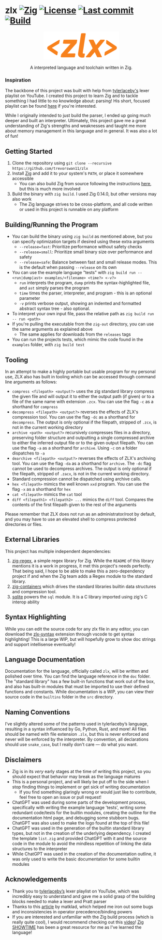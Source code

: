 # zlx [![Zig](https://img.shields.io/badge/zig-0.14.0-orange)](https://ziglang.org/) [![License](https://img.shields.io/github/license/trevorswan11/zlx)](LICENSE) [![Last commit](https://img.shields.io/github/last-commit/trevorswan11/zlx)](https://github.com/trevorswan11/zlx) [![Build](https://github.com/trevorswan11/zlx/actions/workflows/main.yml/badge.svg)](https://github.com/trevorswan11/zlx/actions/workflows/main.yml)

<p align="center">
  <img src="/resources/zlx-logo-v2.png" alt="zlx logo" width="250"/>
</p>

<p align="center">
  A interpreted language and toolchain written in Zig.
</p>

### Inspiration
The backbone of this project was built with help from [tylerlaceby's](https://www.youtube.com/@tylerlaceby) lexer playlist on YouTube. I created this project to learn Zig and to tackle something I had little to no knowledge about: parsing! His short, focused playlist can be found [here](https://www.youtube.com/playlist?list=PL_2VhOvlMk4XDeq2eOOSDQMrbZj9zIU_b) if you're interested.

While I originally intended to just build the parser, I ended up going much deeper and built an interpreter. Ultimately, this project gave me a great understanding of Zig's strengths and weaknesses and taught me more about memory management in this language and in general. It was also a lot of fun!

## Getting Started
1. Clone the repository using `git clone --recursive https://github.com/trevorswan11/zlx`
2. Install [Zig](https://ziglang.org/) and add it to your system's `PATH`, or place it somewhere accessible
    - You can also build Zig from source following the instructions [here](https://github.com/ziglang/zig), but this is much more involved 
3. Build the binary with `zig build`. I used Zig 0.14.0, but other versions may also work
    - The Zig language strives to be cross-platform, and all code written or used in this project is runnable on any platform

## Building/Running the Program
- You can build the binary using `zig build` as mentioned above, but you can specify optimization targets if desired using these extra arguments
    - `--release=fast`: Prioritize performance without safety checks
    - `--release=small`: Prioritize small binary size over performance and safety
    - `--release=safe`: Balance between fast and small release modes. This is the default when passing `--release` on its own
- You can use the example language "tests" with `zig build run -- <run|dump|ast> examples/<filename> <time?> <-v?>`
    - `run` interprets the program, `dump` prints the syntax-highlighted file, and `ast` simply parses the program
    - `time` times the parser, interpreter, and program - this is an optional parameter
    - `-v` prints verbose output, showing an indented and formatted abstract syntax tree - also optional.
- To interpret your own input file, pass the relative path as `zig build run -- run <path>`
- If you're pulling the executable from the `zig-out` directory, you can use the same arguments as explained above
    - The same applies for downloads from the `releases` tags
- You can run the projects tests, which mimic the code found in the `examples` folder, with `zig build test`

## Tooling
In an attempt to make a highly portable but usable program for my personal use, ZLX also has built in tooling which can be accessed through command line arguments as follows:
- `compress <filepath> <output?>` uses the zig standard library compress the given file and will output it to either the output path (if given) or to a file of the same name with extension `.zcx`. You can use the flag `-c` as a shorthand for `compress`
- `decompress <filepath> <output?>` reverses the effects of ZLX's compression tool. You can use the flag `-dc` as a shorthand for `decompress`. The output is only optional if the filepath, stripped of `.zcx`, is not in the current working directory
- `archive <path> <output?>` recursively compresses files in a directory, preserving folder structure and outputting a single compressed archive to either the inferred output file or to the given output filepath. You can use the flag `-a` as a shorthand for `archive`. Using `-c` on a folder dispatches to `-a`
- `dearchive <filepath> <output?>` reverses the effects of ZLX's archiving tool. You can use the flag `-da` as a shorthand for `archive`. The `-dc` flag cannot be used to decompress archives. The output is only optional if the filepath, stripped of `.zacx`, is not in the current working directory.
- Standard compression cannot be dispatched using archive calls.
- `hex <filepath>` mimics the well known `xxd` program. You can use the flag `-x` as a shorthand for `hex`
- `cat <filepath>` mimics the `cat` tool
- `diff <filepath1> <filepath2> ...` mimics the `diff` tool. Compares the contents of the first filepath given to the rest of the arguments

Please remember that ZLX does not run as an administrator/root by default, and you may have to use an elevated shell to compress protected directories or files.

## External Libraries
This project has multiple independent dependencies:
1.  [zig-regex](https://github.com/tiehuis/zig-regex), a simple regex library for Zig. While the `README` of this library mentions it is a work in progress, it met this project's needs perfectly. That being said, I hope to be able to make this a zero-dependency project if and when the Zig team adds a Regex module to the standard library. 
2. [zig-containers](https://github.com/trevorswan11/zig-containers) which drives the standard libraries builtin data structures and compression tool.
3. [sqlite](https://sqlite.org/download.html) powers the `sql` module. It is a C library imported using zig's C interop ability  

## Syntax Highlighting
While you can edit the source code for any zlx file in any editor, you can download the [zlx-syntax](https://marketplace.visualstudio.com/items?itemName=kyoshi11.zlx-syntax) extension through vscode to get syntax highlighting! This is a large WIP, but will hopefully grow to show doc strings and support intellisense eventually!

## Language Documentation
Documentation for the language, officially called `zlx`, will be written and polished over time. You can find the language reference in the `doc` folder. The "standard library" has a few built-in functions that work out of the box, and also has built-in modules that must be imported to use their defined functions and constants. While documentation is a WIP, you can view their source code in the `builtins` folder in the `src` directory.

## Naming Conventions
I’ve slightly altered some of the patterns used in tylerlaceby’s language, resulting in a syntax influenced by Go, Python, Rust, and more! All files should be named with file extension `.zlx`, but this is never enforced and never will be enforced by the interpreter. By convention, all declarations should use `snake_case`, but I really don't care — do what you want.

## Disclaimers
- Zig is in its _very_ early stages at the time of writing this project, so you should expect that behavior may break as the language matures
- This is a personal project, and will likely be put off to the side when I stop finding things to implement or get sick of writing documentation
    - If you find something glaringly wrong or would just like to contribute, feel free to open an issue or pull request!
- ChatGPT was used during some parts of the development process, specifically with writing the example language 'tests', writing some redundant code/tests for the builtin modules, creating the outline for the documentation html page, and debugging some stubborn bugs. ChatGPT was also used to make the logo found at the top of this file!
- ChatGPT was used in the generation of the builtin standard library types, but not in the creation of the underlying dependency. I created the template `list.zig` and provided ChatGPT with it and the source code in the module to avoid the mindless repetition of linking the data structures to the interpreter
- While ChatGPT was used in the creation of the documentation outline, it was only used to write the basic documentation for some builtin modules

## Acknowledgements
- Thank you to [tylerlaceby’s](https://www.youtube.com/@tylerlaceby) lexer playlist on YouTube, which was incredibly easy to understand and gave me a solid grasp of the building blocks needed to make a lexer and Pratt parser
- Thanks to this [article](https://matklad.github.io/2020/04/13/simple-but-powerful-pratt-parsing.html) by matklad, which helped me iron out some bugs and inconsistencies in operator precedence/binding powers
- If you are interested and unfamiliar with the Zig build process (which is really quite cool), I would recommend checking out this [video](https://youtu.be/jy7w_7JZYyw?si=7GtNPmn-OZtj9b7X)! [Zig SHOWTIME](https://www.youtube.com/@ZigSHOWTIME/featured) has been a great resource for me as I've learned the language!

